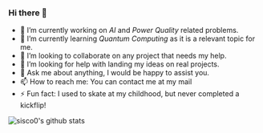### Hi there 👋

- 🔭 I’m currently working on _AI_ and _Power Quality_ related problems.
- 🌱 I’m currently learning _Quantum Computing_ as it is a relevant topic for me.
- 👯 I’m looking to collaborate on any project that needs my help.
- 🤔 I’m looking for help with landing my ideas on real projects.
- 💬 Ask me about anything, I would be happy to assist you.
- 📫 How to reach me: You can contact me at my mail 
- ⚡ Fun fact: I used to skate at my childhood, but never completed a kickflip!

![sisco0's github stats](https://github-readme-stats.vercel.app/api?username=sisco0&show_icons=true)
